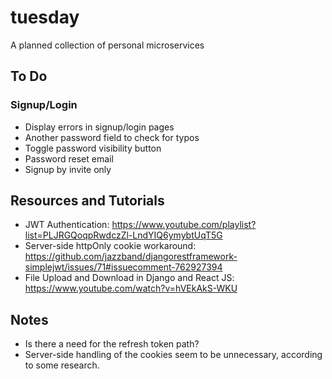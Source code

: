 # tuesday

A planned collection of personal microservices

## To Do

### Signup/Login

- Display errors in signup/login pages
- Another password field to check for typos
- Toggle password visibility button
- Password reset email
- Signup by invite only

## Resources and Tutorials

- JWT Authentication: https://www.youtube.com/playlist?list=PLJRGQoqpRwdczZl-LndYIQ6ymybtUqT5G
- Server-side httpOnly cookie workaround: https://github.com/jazzband/djangorestframework-simplejwt/issues/71#issuecomment-762927394
- File Upload and Download in Django and React JS: https://www.youtube.com/watch?v=hVEkAkS-WKU

## Notes

- Is there a need for the refresh token path?
- Server-side handling of the cookies seem to be unnecessary, according to some research.

